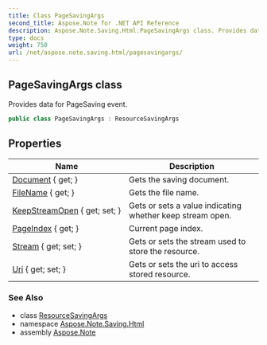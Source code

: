 ```yaml
---
title: Class PageSavingArgs
second_title: Aspose.Note for .NET API Reference
description: Aspose.Note.Saving.Html.PageSavingArgs class. Provides data for PageSaving event
type: docs
weight: 750
url: /net/aspose.note.saving.html/pagesavingargs/
---
```

## PageSavingArgs class

Provides data for PageSaving event.

```csharp
public class PageSavingArgs : ResourceSavingArgs
```

## Properties

| Name | Description |
| --- | --- |
| [Document](../../aspose.note.saving.html/resourcesavingargs/document/) { get; } | Gets the saving document. |
| [FileName](../../aspose.note.saving.html/resourcesavingargs/filename/) { get; } | Gets the file name. |
| [KeepStreamOpen](../../aspose.note.saving.html/resourcesavingargs/keepstreamopen/) { get; set; } | Gets or sets a value indicating whether keep stream open. |
| [PageIndex](../../aspose.note.saving.html/pagesavingargs/pageindex/) { get; } | Current page index. |
| [Stream](../../aspose.note.saving.html/resourcesavingargs/stream/) { get; set; } | Gets or sets the stream used to store the resource. |
| [Uri](../../aspose.note.saving.html/resourcesavingargs/uri/) { get; set; } | Gets or sets the uri to access stored resource. |

### See Also

* class [ResourceSavingArgs](../resourcesavingargs/)
* namespace [Aspose.Note.Saving.Html](../../aspose.note.saving.html/)
* assembly [Aspose.Note](../../)


